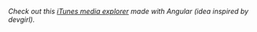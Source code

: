 <div class="row-fluid">
	<div cass="span2">
		<i class="icon-angular" />
	</div>
	<div class="span10">
		<p>Check out this <a href="http://igosuki.github.io/training_learning" target="new_tab" title="Angular iTunes explorer">iTunes media explorer</a> made with Angular (idea inspired by devgirl).</p>
	</div>	
</div>
